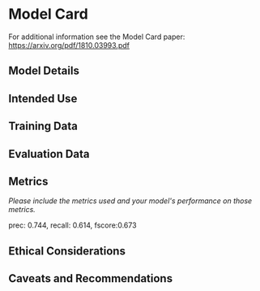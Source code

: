 # Model Card

For additional information see the Model Card paper: https://arxiv.org/pdf/1810.03993.pdf

## Model Details

## Intended Use

## Training Data

## Evaluation Data

## Metrics
_Please include the metrics used and your model's performance on those metrics._

prec: 0.744, recall: 0.614, fscore:0.673

## Ethical Considerations

## Caveats and Recommendations
